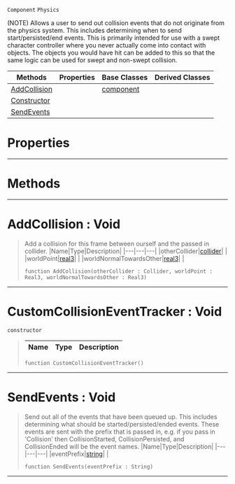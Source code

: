  `Component` `Physics`



(NOTE) Allows a user to send out collision events that do not originate from the physics system. This includes determining when to send start/persisted/end events. This is primarily intended for use with a swept character controller where you never actually come into contact with objects. The objects you would have hit can be added to this so that the same logic can be used for swept and non-swept collision.

|Methods|Properties|Base Classes|Derived Classes|
|---|---|---|---|
|[ AddCollision](customcollisioneventtracker.md#addcollision-void)| |[component](component.md)| |
|[ Constructor](customcollisioneventtracker.md#customcollisioneventtrac)| | | |
|[ SendEvents](customcollisioneventtracker.md#sendevents-void)| | | |


 #  Properties


---  
 #  Methods


---  
 #  AddCollision : Void

> Add a collision for this frame between ourself and the passed in collider.
> |Name|Type|Description|
> |---|---|---|
> |otherCollider|[collider](collider.md)| |
> |worldPoint|[real3](../nada_base_types/real3.md)| |
> |worldNormalTowardsOther|[real3](../nada_base_types/real3.md)| |
> ```TS:Nada
> function AddCollision(otherCollider : Collider, worldPoint : Real3, worldNormalTowardsOther : Real3)
> ``` 


---  
 #  CustomCollisionEventTracker : Void

 `constructor`

> 
> |Name|Type|Description|
> |---|---|---|
> ```TS:Nada
> function CustomCollisionEventTracker()
> ``` 


---  
 #  SendEvents : Void

> Send out all of the events that have been queued up. This includes determining what should be started/persisted/ended events. These events are sent with the prefix that is passed in, e.g. if you pass in 'Collision' then CollisionStarted, CollisionPersisted, and CollisionEnded will be the event names.
> |Name|Type|Description|
> |---|---|---|
> |eventPrefix|[string](../nada_base_types/string.md)| |
> ```TS:Nada
> function SendEvents(eventPrefix : String)
> ``` 


---  
 

 